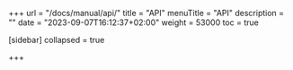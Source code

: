 +++
url = "/docs/manual/api/"
title = "API"
menuTitle = "API"
description = ""
date = "2023-09-07T16:12:37+02:00"
weight = 53000
toc = true

[sidebar]
collapsed = true

+++

